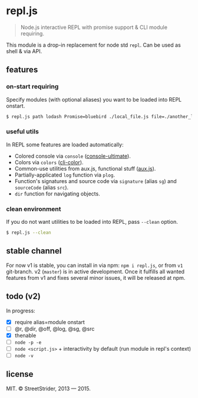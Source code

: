 # repl.js
> Node.js interactive REPL with promise support & CLI module requiring.

This module is a drop-in replacement for node std `repl`. Can be used as shell & via API.

## features
### on-start requiring
Specify modules (with optional aliases) you want to be loaded into REPL onstart.
```sh
$ repl.js path lodash Promise=bluebird ./local_file.js file=./another_local_file.js
```

### useful utils
In REPL some features are loaded automatically:
* Colored console via `console` ([console-ultimate](https://www.npmjs.com/package/console-ultimate)).
* Colors via `colors` ([cli-color](https://www.npmjs.com/package/cli-color)).
* Common-use utilities from aux.js, functional stuff ([aux.js](https://www.npmjs.org/package/aux.js)).
* Partially-applicated `log` function via `plog`.
* Function's signatures and source code via `signature` (alias `sg`) and `sourceCode` (alias `src`).
* `dir` function for navigating objects.

### clean environment
If you do not want utilities to be loaded into REPL, pass `--clean` option.
```sh
$ repl.js --clean
```

## stable channel
For now v1 is stable, you can install in via npm: `npm i repl.js`, or from `v1` git-branch.
v2 (`master`) is in active development. Once it fulfills all wanted features from v1 and fixes several minor issues, it will be released at npm.

## todo (v2)
In progress:
* [x] require alias=module onstart
* [ ] @r, @dir, @off, @log, @sg, @src
* [x] thenable
* [ ] `node -p -e`
* [ ] `node <script.js>` + interactivity by default (run module in repl's context)
* [ ] `node -v`

## license
MIT.
© StreetStrider, 2013 — 2015.
